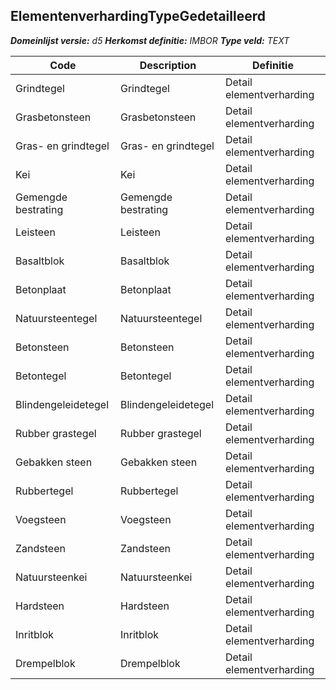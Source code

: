 ﻿## ElementenverhardingTypeGedetailleerd

*__Domeinlijst versie:__ d5*
*__Herkomst definitie:__ IMBOR*
*__Type veld:__ TEXT*

|__Code__ |__Description__ |__Definitie__	|
|	---	|	---	|   ---	| 
| Grindtegel | Grindtegel | Detail elementverharding |
| Grasbetonsteen | Grasbetonsteen | Detail elementverharding |
| Gras- en grindtegel | Gras- en grindtegel | Detail elementverharding |
| Kei | Kei | Detail elementverharding |
| Gemengde bestrating | Gemengde bestrating | Detail elementverharding |
| Leisteen | Leisteen | Detail elementverharding |
| Basaltblok | Basaltblok | Detail elementverharding |
| Betonplaat | Betonplaat | Detail elementverharding |
| Natuursteentegel | Natuursteentegel | Detail elementverharding |
| Betonsteen | Betonsteen | Detail elementverharding |
| Betontegel | Betontegel | Detail elementverharding |
| Blindengeleidetegel | Blindengeleidetegel | Detail elementverharding |
| Rubber grastegel | Rubber grastegel | Detail elementverharding |
| Gebakken steen | Gebakken steen | Detail elementverharding |
| Rubbertegel | Rubbertegel | Detail elementverharding |
| Voegsteen | Voegsteen | Detail elementverharding |
| Zandsteen | Zandsteen | Detail elementverharding |
| Natuursteenkei | Natuursteenkei | Detail elementverharding |
| Hardsteen | Hardsteen | Detail elementverharding |
| Inritblok | Inritblok | Detail elementverharding |
| Drempelblok | Drempelblok | Detail elementverharding |
